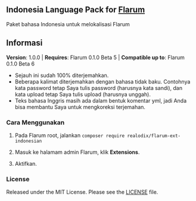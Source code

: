 ## Indonesia Language Pack for [Flarum](http://flarum.org/)

Paket bahasa Indonesia untuk melokalisasi Flarum

## Informasi
**Version**:  1.0.0 | **Requires**: Flarum 0.1.0 Beta 5 | **Compatible up to**: Flarum 0.1.0 Beta 6

- Sejauh ini sudah 100% diterjemahkan.
- Beberapa kalimat diterjemahkan dengan bahasa tidak baku. Contohnya kata password tetap Saya tulis password (harusnya kata sandi), dan kata upload tetap Saya tulis upload (harusnya unggah).
- Teks bahasa Inggris masih ada dalam bentuk komentar yml, jadi Anda bisa membantu Saya untuk mengkoreksi terjemahan.

### Cara Menggunakan
1. Pada Flarum root, jalankan
`composer require realodix/flarum-ext-indonesian`

2. Masuk ke halamam admin Flarum, klik **Extensions**.
3. Aktifkan.

### License
Released under the MIT License. Please see the [LICENSE](https://github.com/realodix/flarum-ext-indonesian/blob/master/LICENSE) file.
